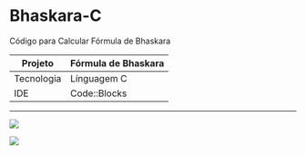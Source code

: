 # Bhaskara-C

Código para Calcular Fórmula de Bhaskara

| Projeto     |  Fórmula de Bhaskara |
| ----        | -------------------  |
| Tecnologia  |  Línguagem C         |
| IDE         |  Code::Blocks        |

---

![](https://s2.static.brasilescola.uol.com.br/img/2016/04/formula-de-bhaskara-em-sua-forma-original.jpg)

![](https://s3.static.brasilescola.uol.com.br/img/2016/04/equacao-do-segundo-grau.jpg)

